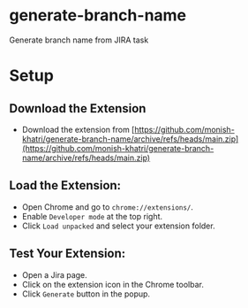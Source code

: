 # generate-branch-name
Generate branch name from JIRA task

# Setup

## Download the Extension
- Download the extension from [https://github.com/monish-khatri/generate-branch-name/archive/refs/heads/main.zip](https://github.com/monish-khatri/generate-branch-name/archive/refs/heads/main.zip)

## Load the Extension:
- Open Chrome and go to `chrome://extensions/`.
- Enable `Developer mode` at the top right.
- Click `Load unpacked` and select your extension folder.

## Test Your Extension:
- Open a Jira page.
- Click on the extension icon in the Chrome toolbar.
- Click `Generate` button in the popup.
